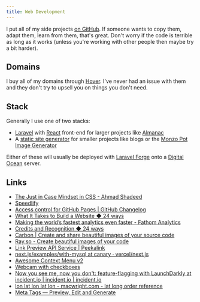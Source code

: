 ```yaml
---
title: Web Development
---
```


I put all of my side projects [on GitHub](https://github.com/rknightuk). If someone wants to copy them, adapt them, learn from them, that's great. Don't worry if the code is terrible as long as it works (unless you're working with other people then maybe try a bit harder).

## Domains

I buy all of my domains through [Hover](https://hover.com/scHIv4WR). I've never had an issue with them and they don't try to upsell you on things you don't need.

## Stack

Generally I use one of two stacks:

- [Laravel](https://laravel.com) with [React](https://reactjs.org) front-end for larger projects like [Almanac](/projects/almanac)
- A [static site generator](/webdev/static-site-generators) for smaller projects like blogs or the [Monzo Pot Image Generator](/projects/monzo-pot-image-generator/)

Either of these will usually be deployed with [Laravel Forge](https://forge.laravel.com) onto a [Digital Ocean](https://www.digitalocean.com/?refcode=8e1d8283bd20) server.

## Links

- [The Just in Case Mindset in CSS - Ahmad Shadeed](https://ishadeed.com/article/the-just-in-case-mindset-css/)
- [Speedlify](https://www.11ty.dev/speedlify/)
- [Access control for GitHub Pages | GitHub Changelog](https://github.blog/changelog/2021-01-21-access-control-for-github-pages/)
- [What It Takes to Build a Website ◆ 24 ways](https://24ways.org/2014/what-it-takes-to-build-a-website/)
- [Making the world’s fastest analytics even faster - Fathom Analytics](https://usefathom.com/blog/faster-analytics?ref=TellMyWifeImLeavingHerForSingleStore)
- [Credits and Recognition ◆ 24 ways](https://24ways.org/2013/credits-and-recognition/)
- [Carbon | Create and share beautiful images of your source code](https://carbon.now.sh/)
- [Ray.so - Create beautiful images of your code](https://ray.so/)
- [Link Preview API Service | Peekalink](https://www.peekalink.io/)
- [next.js/examples/with-mysql at canary · vercel/next.js](https://github.com/vercel/next.js/tree/canary/examples/with-mysql)
- [Awesome Context Menu v2](https://codepen.io/simeydotme/pen/oNwgpGR)
- [Webcam with checkboxes](https://www.bryanbraun.com/checkboxland/docs/demos/webcam-test/)
- [Now you see me, now you don't: feature-flagging with LaunchDarkly at incident.io | incident.io | incident.io](https://incident.io/blog/feature-flagging-launch-darkly)
- [lon lat lon lat lon - macwright.com - lat long order reference](https://macwright.com/lonlat/)
- [Meta Tags — Preview, Edit and Generate](https://metatags.io/)